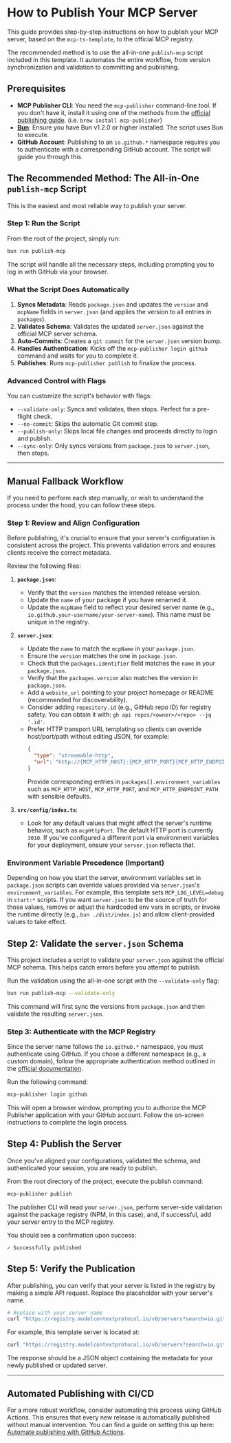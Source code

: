 # How to Publish Your MCP Server

This guide provides step-by-step instructions on how to publish your MCP server, based on the `mcp-ts-template`, to the official MCP registry.

The recommended method is to use the all-in-one `publish-mcp` script included in this template. It automates the entire workflow, from version synchronization and validation to committing and publishing.

## Prerequisites

- **MCP Publisher CLI**: You need the `mcp-publisher` command-line tool. If you don't have it, install it using one of the methods from the [official publishing guide](https://github.com/modelcontextprotocol/registry/blob/main/docs/guides/publishing/publish-server.md#step-1-install-the-publisher-cli). (i.e. `brew install mcp-publisher`)
- **[Bun](https://bun.sh/)**: Ensure you have Bun v1.2.0 or higher installed. The script uses Bun to execute.
- **GitHub Account**: Publishing to an `io.github.*` namespace requires you to authenticate with a corresponding GitHub account. The script will guide you through this.

## The Recommended Method: The All-in-One `publish-mcp` Script

This is the easiest and most reliable way to publish your server.

### Step 1: Run the Script

From the root of the project, simply run:

```bash
bun run publish-mcp
```

The script will handle all the necessary steps, including prompting you to log in with GitHub via your browser.

### What the Script Does Automatically

1.  **Syncs Metadata**: Reads `package.json` and updates the `version` and `mcpName` fields in `server.json` (and applies the version to all entries in `packages`).
2.  **Validates Schema**: Validates the updated `server.json` against the official MCP server schema.
3.  **Auto-Commits**: Creates a `git commit` for the `server.json` version bump.
4.  **Handles Authentication**: Kicks off the `mcp-publisher login github` command and waits for you to complete it.
5.  **Publishes**: Runs `mcp-publisher publish` to finalize the process.

### Advanced Control with Flags

You can customize the script's behavior with flags:

- `--validate-only`: Syncs and validates, then stops. Perfect for a pre-flight check.
- `--no-commit`: Skips the automatic Git commit step.
- `--publish-only`: Skips local file changes and proceeds directly to login and publish.
- `--sync-only`: Only syncs versions from `package.json` to `server.json`, then stops.

---

## Manual Fallback Workflow

If you need to perform each step manually, or wish to understand the process under the hood, you can follow these steps.

### Step 1: Review and Align Configuration

Before publishing, it's crucial to ensure that your server's configuration is consistent across the project. This prevents validation errors and ensures clients receive the correct metadata.

Review the following files:

1.  **`package.json`**:
    - Verify that the `version` matches the intended release version.
    - Update the `name` of your package if you have renamed it.
    - Update the `mcpName` field to reflect your desired server name (e.g., `io.github.your-username/your-server-name`). This name must be unique in the registry.

2.  **`server.json`**:
    - Update the `name` to match the `mcpName` in your `package.json`.
    - Ensure the `version` matches the one in `package.json`.
    - Check that the `packages.identifier` field matches the `name` in your `package.json`.
    - Verify that the `packages.version` also matches the version in `package.json`.
    - Add a `website_url` pointing to your project homepage or README (recommended for discoverability).
    - Consider adding `repository.id` (e.g., GitHub repo ID) for registry safety. You can obtain it with: `gh api repos/<owner>/<repo> --jq '.id'`.
    - Prefer HTTP transport URL templating so clients can override host/port/path without editing JSON, for example:
      ```json
      {
        "type": "streamable-http",
        "url": "http://{MCP_HTTP_HOST}:{MCP_HTTP_PORT}{MCP_HTTP_ENDPOINT_PATH}"
      }
      ```
      Provide corresponding entries in `packages[].environment_variables` such as `MCP_HTTP_HOST`, `MCP_HTTP_PORT`, and `MCP_HTTP_ENDPOINT_PATH` with sensible defaults.

3.  **`src/config/index.ts`**:
    - Look for any default values that might affect the server's runtime behavior, such as `mcpHttpPort`. The default HTTP port is currently `3010`. If you've configured a different port via environment variables for your deployment, ensure your `server.json` reflects that.

### Environment Variable Precedence (Important)

Depending on how you start the server, environment variables set in `package.json` scripts can override values provided via `server.json`'s `environment_variables`. For example, this template sets `MCP_LOG_LEVEL=debug` in `start:*` scripts. If you want `server.json` to be the source of truth for those values, remove or adjust the hardcoded env vars in scripts, or invoke the runtime directly (e.g., `bun ./dist/index.js`) and allow client-provided values to take effect.

## Step 2: Validate the `server.json` Schema

This project includes a script to validate your `server.json` against the official MCP schema. This helps catch errors before you attempt to publish.

Run the validation using the all-in-one script with the `--validate-only` flag:

```bash
bun run publish-mcp --validate-only
```

This command will first sync the versions from `package.json` and then validate the resulting `server.json`.

### Step 3: Authenticate with the MCP Registry

Since the server name follows the `io.github.*` namespace, you must authenticate using GitHub. If you chose a different namespace (e.g., a custom domain), follow the appropriate authentication method outlined in the [official documentation](https://github.com/modelcontextprotocol/registry/blob/main/docs/guides/publishing/publish-server.md#step-4-authenticate).

Run the following command:

```bash
mcp-publisher login github
```

This will open a browser window, prompting you to authorize the MCP Publisher application with your GitHub account. Follow the on-screen instructions to complete the login process.

## Step 4: Publish the Server

Once you've aligned your configurations, validated the schema, and authenticated your session, you are ready to publish.

From the root directory of the project, execute the publish command:

```bash
mcp-publisher publish
```

The publisher CLI will read your `server.json`, perform server-side validation against the package registry (NPM, in this case), and, if successful, add your server entry to the MCP registry.

You should see a confirmation upon success:

```
✓ Successfully published
```

## Step 5: Verify the Publication

After publishing, you can verify that your server is listed in the registry by making a simple API request. Replace the placeholder with your server's name.

```bash
# Replace with your server name
curl "https://registry.modelcontextprotocol.io/v0/servers?search=io.github.your-username/your-server-name"
```

For example, this template server is located at:

```bash
curl "https://registry.modelcontextprotocol.io/v0/servers?search=io.github.cyanheads/mcp-ts-template"
```

The response should be a JSON object containing the metadata for your newly published or updated server.

---

## Automated Publishing with CI/CD

For a more robust workflow, consider automating this process using GitHub Actions. This ensures that every new release is automatically published without manual intervention. You can find a guide on setting this up here: [Automate publishing with GitHub Actions](https://github.com/modelcontextprotocol/registry/blob/main/docs/guides/publishing/github-actions.md).
